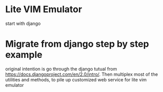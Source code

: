 # Lite VIM Emulator
start with django

# Migrate from django step by step example
original intention is go through the django tutual from https://docs.djangoproject.com/en/2.0/intro/. Then multiplex most of the utilities and methods, to pile up customized web service for lite vim emulator
